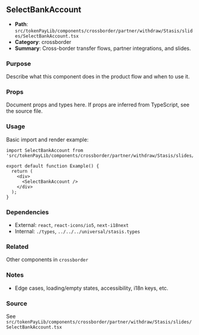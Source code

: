 ## SelectBankAccount

- **Path**: `src/tokenPayLib/components/crossborder/partner/withdraw/Stasis/slides/SelectBankAccount.tsx`
- **Category**: crossborder
- **Summary**: Cross-border transfer flows, partner integrations, and slides.

### Purpose
Describe what this component does in the product flow and when to use it.

### Props
Document props and types here. If props are inferred from TypeScript, see the source file.

### Usage
Basic import and render example:


```tsx
import SelectBankAccount from 'src/tokenPayLib/components/crossborder/partner/withdraw/Stasis/slides/SelectBankAccount';

export default function Example() {
  return (
    <div>
      <SelectBankAccount />
    </div>
  );
}

```

### Dependencies
- External: `react`, `react-icons/io5`, `next-i18next`
- Internal: `./types`, `../../../universal/stasis.types`

### Related
Other components in `crossborder`

### Notes
- Edge cases, loading/empty states, accessibility, i18n keys, etc.

### Source
See `src/tokenPayLib/components/crossborder/partner/withdraw/Stasis/slides/SelectBankAccount.tsx`
